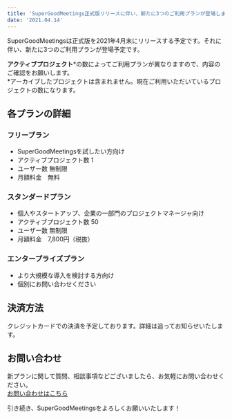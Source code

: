 ```yaml
---
title: 'SuperGoodMeetings正式版リリースに伴い、新たに3つのご利用プランが登場します！'
date: '2021.04.14'
---
```


SuperGoodMeetingsは正式版を2021年4月末にリリースする予定です。それに伴い、新たに3つのご利用プランが登場予定です。  

**アクティブプロジェクト***の数によってご利用プランが異なりますので、内容のご確認をお願いします。  
*アーカイブしたプロジェクトは含まれません。現在ご利用いただいているプロジェクトの数になります。
  
## 各プランの詳細  

### フリープラン
- SuperGoodMeetingsを試したい方向け
- アクティブプロジェクト数 1
- ユーザー数 無制限
- 月額料金　無料  

### スタンダードプラン
- 個人やスタートアップ、企業の一部門のプロジェクトマネージャ向け
- アクティブプロジェクト数 50
- ユーザー数 無制限
- 月額料金　7,800円（税抜）  

### エンタープライズプラン
- より大規模な導入を検討する方向け
- 個別にお問い合わせください  
  
## 決済方法  
クレジットカードでの決済を予定しております。詳細は追ってお知らせいたします。  
  
## お問い合わせ  
新プランに関して質問、相談事項などございましたら、お気軽にお問い合わせください。  
[お問い合わせはこちら](https://docs.google.com/forms/d/e/1FAIpQLSfc2sXdcxDEz5Boi08Vymj7EtGeZAsCSljg6bBB0g1d9Aea0g/viewform)  

引き続き、SuperGoodMeetingsをよろしくお願いいたします！
